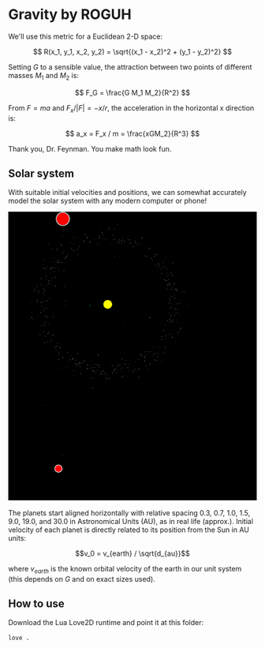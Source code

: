 # Gravity by ROGUH

We'll use this metric for a Euclidean 2-D space:

$$ R(x_1, y_1, x_2, y_2) = \sqrt{(x_1 - x_2)^2 + (y_1 - y_2)^2} $$

Setting $G$ to a sensible value, the attraction between two points of different masses $M_1$ and $M_2$ is:

$$ F_G = \frac{G M_1 M_2}{R^2}              $$

From $F = ma$ and $F_x/|F| = -x/r$, the acceleration in the horizontal x direction is:

$$ a_x = F_x / m = \frac{xGM_2}{R^3}        $$

Thank you, Dr. Feynman. You make math look fun.

## Solar system

With suitable initial velocities and positions, we can somewhat accurately model the solar system with any modern computer or phone!

![This screenshot of the solar system simulation is the result of a few seconds of computation with only 380 lines of lua code.](./preview.png)

The planets start aligned horizontally with relative spacing 0.3, 0.7, 1.0, 1.5, 9.0, 19.0, and 30.0 in Astronomical Units (AU), as in real life (approx.). Initial velocity of each planet is directly related to its position from the Sun in AU units:

$$v_0 = v_{earth} / \sqrt{d_{au}}$$

where $v_{earth}$ is the known orbital velocity of the earth in our unit system (this depends on $G$ and on exact sizes used).


## How to use

Download the Lua Love2D runtime and point it at this folder:

```
love .
```

